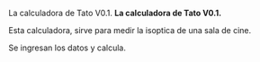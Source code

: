 La calculadora de Tato V0.1.
<b> La calculadora de Tato V0.1. </b>

Esta calculadora, sirve para medir la isoptica de una sala de cine.

Se ingresan los datos y calcula.
